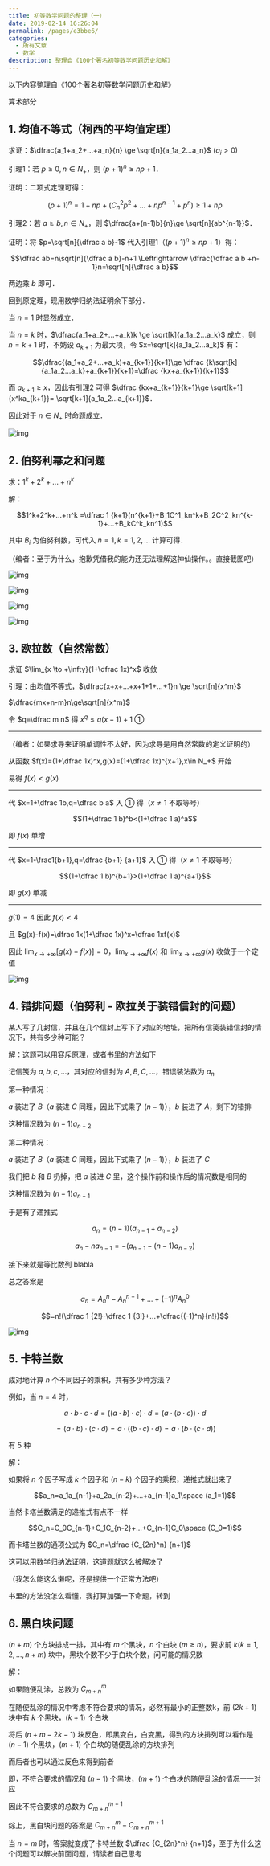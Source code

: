 ```yaml
---
title: 初等数学问题的整理（一）
date: 2019-02-14 16:26:04
permalink: /pages/e3bbe6/
categories:
  - 所有文章
  - 数学
description: 整理自《100个著名初等数学问题历史和解》
---
```


以下内容整理自《100个著名初等数学问题历史和解》

算术部分

## 1. 均值不等式（柯西的平均值定理）

求证：$\dfrac{a_1+a_2+...+a_n}{n} \ge \sqrt[n]{a_1a_2...a_n}$ $(a_i>0)$

引理1：若 $p\ge 0,n\in N_+$，则 $(p+1)^n\ge np+1$．

证明：二项式定理可得：

$$(p+1)^n=1+np+(C^2_np^2+...+np^{n-1}+p^n)\ge 1+np$$

引理2：若 $a\ge b,n\in N_+$，则 $\dfrac{a+(n-1)b}{n}\ge \sqrt[n]{ab^{n-1}}$．

证明：将 $p=\sqrt[n]{\dfrac a b}-1$ 代入引理1（$(p+1)^n\ge np+1$）得：

$$\dfrac ab=n\sqrt[n]{\dfrac a b}-n+1 \Leftrightarrow \dfrac{\dfrac a b +n-1}n=\sqrt[n]{\dfrac a b}$$

两边乘 $b$ 即可．

回到原定理，现用数学归纳法证明余下部分．

当 $n=1$ 时显然成立．

当 $n=k$ 时，$\dfrac{a_1+a_2+...+a_k}k \ge \sqrt[k]{a_1a_2...a_k}$ 成立，则 $n=k+1$ 时，不妨设 $a_{k+1}$ 为最大项，令 $x=\sqrt[k]{a_1a_2...a_k}$ 有：

$$\dfrac{(a_1+a_2+...+a_k)+a_{k+1}}{k+1}\ge \dfrac {k\sqrt[k]{a_1a_2...a_k}+a_{k+1}}{k+1}=\dfrac {kx+a_{k+1}}{k+1}$$

而 $a_{k+1}\ge x$，因此有引理2 可得 $\dfrac {kx+a_{k+1}}{k+1}\ge \sqrt[k+1]{x^ka_{k+1}}= \sqrt[k+1]{a_1a_2...a_{k+1}}$．

因此对于 $n\in N_+$ 时命题成立．

![img](/img/e3bbe6-0.png)

## 2. 伯努利幂之和问题

求：$1^k+2^k+...+n^k$

解：

$$1^k+2^k+...+n^k =\dfrac 1 {k+1}(n^{k+1}+B_1C^1_kn^k+B_2C^2_kn^{k-1}+...+B_kC^k_kn^1)$$

其中 $B_i$ 为伯努利数，可代入 $n=1,k=1,2,...$ 计算可得．

（编者：至于为什么，抱歉凭借我的能力还无法理解这神仙操作。。直接截图吧）

![img](/img/e3bbe6-1.png)

![img](/img/e3bbe6-2.png)

![img](/img/e3bbe6-3.png)

![img](/img/e3bbe6-0.png)

## 3. 欧拉数（自然常数）

求证 $\lim_{x \to +\infty}(1+\dfrac 1x)^x$ 收敛

引理：由均值不等式，$\dfrac{x+x+...+x+1+1+...+1}n \ge \sqrt[n]{x^m}$

$\dfrac{mx+n-m}n\ge\sqrt[n]{x^m}$

令 $q=\dfrac m n$ 得 $x^q\le q(x-1)+1$ ①

***

（编者：如果求导来证明单调性不太好，因为求导是用自然常数的定义证明的）

从函数 $f(x)=(1+\dfrac 1x)^x,g(x)=(1+\dfrac 1x)^{x+1},x\in N_+$ 开始

易得 $f(x)<g(x)$

***

代 $x=1+\dfrac 1b,q=\dfrac b a$ 入 ① 得（$x\ne 1$ 不取等号）

$$(1+\dfrac 1 b)^b<(1+\dfrac 1 a)^a$$

即 $f(x)$ 单增

***

代 $x=1-\frac1{b+1},q=\dfrac {b+1} {a+1}$ 入 ① 得（$x\ne 1$ 不取等号）

$$(1+\dfrac 1 b)^{b+1}>(1+\dfrac 1 a)^{a+1}$$

即 $g(x)$ 单减

***

$g(1)=4$ 因此 $f(x)<4$

且 $g(x)-f(x)=\dfrac 1x(1+\dfrac 1x)^x=\dfrac 1xf(x)$

因此 $\lim_{x \to +\infty}[g(x)-f(x)]=0$，$\lim_{x\to +\infty}f(x)$ 和 $\lim_{x\to +\infty}g(x)$ 收敛于一个定值

![img](/img/e3bbe6-0.png)

## 4. 错排问题（伯努利 - 欧拉关于装错信封的问题）

某人写了几封信，并且在几个信封上写下了对应的地址，把所有信笺装错信封的情况下，共有多少种可能？

解：这题可以用容斥原理，或者书里的方法如下

记信笺为 $a,b,c,...$，其对应的信封为 $A,B,C,...$，错误装法数为 $a_n$

第一种情况：

$a$ 装进了 $B$（$a$ 装进 $C$ 同理，因此下式乘了 $(n-1)$），$b$ 装进了 $A$，剩下的错排

这种情况数为 $(n-1)a_{n-2}$

第二种情况：

$a$ 装进了 $B$（$a$ 装进 $C$ 同理，因此下式乘了 $(n-1)$），$b$ 装进了 $C$

我们把 $b$ 和 $B$ 扔掉，把 $a$ 装进 $C$ 里，这个操作前和操作后的情况数是相同的

这种情况数为 $(n-1)a_{n-1}$

于是有了递推式

$$a_n=(n-1)(a_{n-1}+a_{n-2})$$

$$a_n-na_{n-1}=-(a_{n-1}-(n-1)a_{n-2})$$

接下来就是等比数列 blabla

总之答案是

$$a_n=A_n^n-A_n^{n-1}+...+(-1)^nA_n^0$$

$$=n!(\dfrac 1 {2!}-\dfrac 1 {3!}+...+\dfrac{(-1)^n}{n!})$$

![img](/img/e3bbe6-0.png)

## 5. 卡特兰数

成对地计算 $n$ 个不同因子的乘积，共有多少种方法？

例如，当 $n=4$ 时，

$$a\cdot  b\cdot  c\cdot  d=((a\cdot  b)\cdot  c)\cdot  d=(a\cdot  (b\cdot  c))\cdot  d$$

$$=(a\cdot  b)\cdot  (c\cdot  d)=a\cdot  ((b\cdot  c)\cdot  d)=a\cdot  (b\cdot  (c\cdot  d))$$

有 5 种

解：

如果将 $n$ 个因子写成 $k$ 个因子和 $(n-k)$ 个因子的乘积，递推式就出来了

$$a_n=a_1a_{n-1}+a_2a_{n-2}+...+a_{n-1}a_1\space (a_1=1)$$

当然卡塔兰数满足的递推式有点不一样

$$C_n=C_0C_{n-1}+C_1C_{n-2}+...+C_{n-1}C_0\space (C_0=1)$$

而卡塔兰数的通项公式为 $C_n=\dfrac {C_{2n}^n} {n+1}$

这可以用数学归纳法证明，这道题就这么被解决了

（我怎么能这么懒呢，还是提供一个正常方法吧）

书里的方法没怎么看懂，我打算加强一下命题，转到

## 6. 黑白块问题

$(n+m)$ 个方块排成一排，其中有 $m$ 个黑块，$n$ 个白块 $(m\ge n)$，要求前 $k(k=1,2,...,n+m)$ 块中，黑块个数不少于白块个数，问可能的情况数

解：

如果随便乱涂，总数为 $C_{m+n}^m$

在随便乱涂的情况中考虑不符合要求的情况，必然有最小的正整数k，前 $(2k+1)$ 块中有 $k$ 个黑块，$(k+1)$ 个白块

将后 $(n+m-2k-1)$ 块反色，即黑变白，白变黑，得到的方块排列可以看作是 $(n-1)$ 个黑块，$(m+1)$ 个白块的随便乱涂的方块排列

而后者也可以通过反色来得到前者

即，不符合要求的情况和 $(n-1)$ 个黑块，$(m+1)$ 个白块的随便乱涂的情况一一对应

因此不符合要求的总数为 $C_{m+n}^{m+1}$

综上，黑白块问题的答案是 $C_{m+n}^m-C_{m+n}^{m+1}$

当 $n=m$ 时，答案就变成了卡特兰数 $\dfrac {C_{2n}^n} {n+1}$，至于为什么这个问题可以解决前面问题，请读者自己思考
